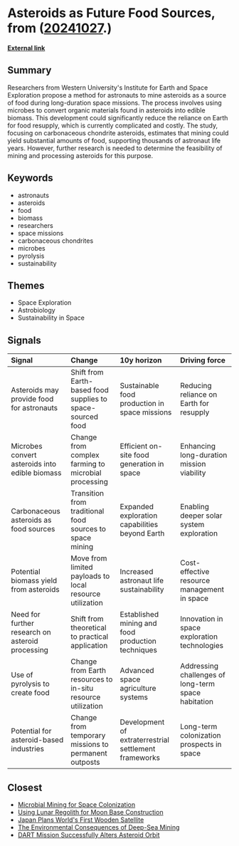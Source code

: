 # __Asteroids as Future Food Sources__, from ([20241027](https://kghosh.substack.com/p/20241027).)

__[External link](https://www.space.com/mining-asteroids-food-deep-space-missions)__



## Summary

Researchers from Western University's Institute for Earth and Space Exploration propose a method for astronauts to mine asteroids as a source of food during long-duration space missions. The process involves using microbes to convert organic materials found in asteroids into edible biomass. This development could significantly reduce the reliance on Earth for food resupply, which is currently complicated and costly. The study, focusing on carbonaceous chondrite asteroids, estimates that mining could yield substantial amounts of food, supporting thousands of astronaut life years. However, further research is needed to determine the feasibility of mining and processing asteroids for this purpose.

## Keywords

* astronauts
* asteroids
* food
* biomass
* researchers
* space missions
* carbonaceous chondrites
* microbes
* pyrolysis
* sustainability

## Themes

* Space Exploration
* Astrobiology
* Sustainability in Space

## Signals

| Signal                                           | Change                                                      | 10y horizon                                           | Driving force                                       |
|:-------------------------------------------------|:------------------------------------------------------------|:------------------------------------------------------|:----------------------------------------------------|
| Asteroids may provide food for astronauts        | Shift from Earth-based food supplies to space-sourced food  | Sustainable food production in space missions         | Reducing reliance on Earth for resupply             |
| Microbes convert asteroids into edible biomass   | Change from complex farming to microbial processing         | Efficient on-site food generation in space            | Enhancing long-duration mission viability           |
| Carbonaceous asteroids as food sources           | Transition from traditional food sources to space mining    | Expanded exploration capabilities beyond Earth        | Enabling deeper solar system exploration            |
| Potential biomass yield from asteroids           | Move from limited payloads to local resource utilization    | Increased astronaut life sustainability               | Cost-effective resource management in space         |
| Need for further research on asteroid processing | Shift from theoretical to practical application             | Established mining and food production techniques     | Innovation in space exploration technologies        |
| Use of pyrolysis to create food                  | Change from Earth resources to in-situ resource utilization | Advanced space agriculture systems                    | Addressing challenges of long-term space habitation |
| Potential for asteroid-based industries          | Change from temporary missions to permanent outposts        | Development of extraterrestrial settlement frameworks | Long-term colonization prospects in space           |

## Closest

* [Microbial Mining for Space Colonization](a67f9e7de0ac3ab7399e7e056c0f8883)
* [Using Lunar Regolith for Moon Base Construction](2bc07045c4e75ef3ed5beca70d3dc9c5)
* [Japan Plans World's First Wooden Satellite](a8e879a399523fa13be56fab2f93d822)
* [The Environmental Consequences of Deep-Sea Mining](3d02bc01f88471d79643d8fe2ed79ec7)
* [DART Mission Successfully Alters Asteroid Orbit](3104ce7da8c0d2b90e007402d07a930a)